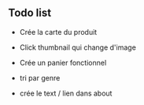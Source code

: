 ## Todo list 

- Crée la carte du produit
- Click thumbnail qui change d'image
- Crée un panier fonctionnel


- tri par genre
- crée le text / lien dans about 
